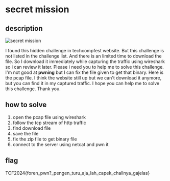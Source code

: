 # secret mission

## description

![secret mission](https://i.pinimg.com/564x/a0/f3/7b/a0f37b8d85ce0e29284c4b8e211b8c4b.jpg)

I found this hidden challenge in techcompfest website. But this challenge is not listed in the challenge list. And there is an limited time to download the file. So I download it immediately while capturing the traffic using wireshark so i can review it later. Please i need you to help me to solve this challenge. I'm not good at **pwning** but I can fix the file given to get that binary. Here is the pcap file. I think the website still up but we can't download it anymore, but you can find it in my captured traffic. I hope you can help me to solve this challenge. Thank you.

## how to solve

1. open the pcap file using wireshark
2. follow the tcp stream of http traffic
3. find download file
4. save the file
5. fix the zip file to get binary file
6. connect to the server using netcat and pwn it

## flag

TCF2024{foren_pwn?_pengen_turu_aja_lah_capek_challnya_gajelas}